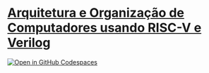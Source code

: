 # [Arquitetura e Organização de Computadores usando RISC-V e Verilog](https://menotti.pro.br/aoc)

[![Open in GitHub Codespaces](https://github.com/codespaces/badge.svg)](https://codespaces.new/menotti/aoc)
